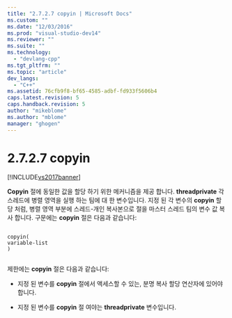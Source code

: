 ```yaml
---
title: "2.7.2.7 copyin | Microsoft Docs"
ms.custom: ""
ms.date: "12/03/2016"
ms.prod: "visual-studio-dev14"
ms.reviewer: ""
ms.suite: ""
ms.technology: 
  - "devlang-cpp"
ms.tgt_pltfrm: ""
ms.topic: "article"
dev_langs: 
  - "C++"
ms.assetid: 76cfb9f8-bf65-4585-adbf-fd933f5606b4
caps.latest.revision: 5
caps.handback.revision: 5
author: "mikeblome"
ms.author: "mblome"
manager: "ghogen"
---
```

# 2.7.2.7 copyin
[!INCLUDE[vs2017banner](../../assembler/inline/includes/vs2017banner.md)]

**Copyin** 절에 동일한 값을 할당 하기 위한 메커니즘을 제공 합니다.  **threadprivate** 각 스레드에 병렬 영역을 실행 하는 팀에 대 한 변수입니다.  지정 된 각 변수의  **copyin** 할당 처럼, 병렬 영역 부분에 스레드\-개인 복사본으로 절을 마스터 스레드 팀의 변수 값 복사 합니다.  구문에는  **copyin** 절은 다음과 같습니다:  
  
```  
  
copyin(  
variable-list  
)  
  
```  
  
 제한에는  **copyin** 절은 다음과 같습니다:  
  
-   지정 된 변수를  **copyin** 절에서 액세스할 수 있는, 분명 복사 할당 연산자에 있어야 합니다.  
  
-   지정 된 변수를  **copyin** 절 여야는  **threadprivate** 변수입니다.